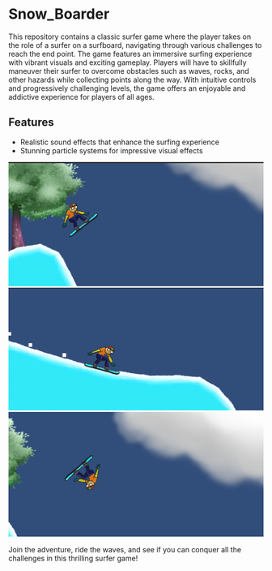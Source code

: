 # Snow_Boarder

This repository contains a classic surfer game where the player takes on the role of a surfer on a surfboard, navigating through various challenges to reach the end point. The game features an immersive surfing experience with vibrant visuals and exciting gameplay. Players will have to skillfully maneuver their surfer to overcome obstacles such as waves, rocks, and other hazards while collecting points along the way. With intuitive controls and progressively challenging levels, the game offers an enjoyable and addictive experience for players of all ages.

## Features

- Realistic sound effects that enhance the surfing experience
- Stunning particle systems for impressive visual effects

![Screenshot 1](Screenshot_1.png) ![Screenshot 2](Screenshot_2.png) ![Screenshot 3](Screenshot_3.png)

Join the adventure, ride the waves, and see if you can conquer all the challenges in this thrilling surfer game!


